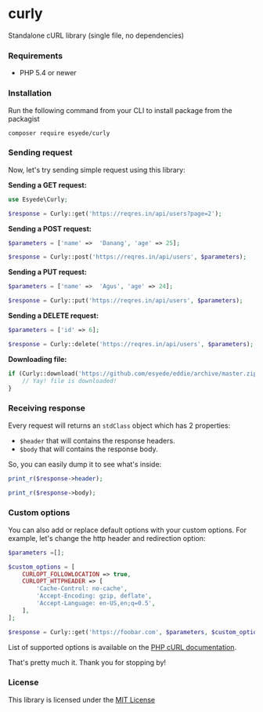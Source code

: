 # curly
Standalone cURL library (single file, no dependencies)



### Requirements
  - PHP 5.4 or newer




### Installation
Run the following command from your CLI to install package from the packagist
```
composer require esyede/curly
```




### Sending request
Now, let's try sending simple request using this library:


**Sending a GET request:**
```php
use Esyede\Curly;

$response = Curly::get('https://reqres.in/api/users?page=2');
```


**Sending a POST request:**
```php
$parameters = ['name' =>  'Danang', 'age' => 25];

$response = Curly::post('https://reqres.in/api/users', $parameters);
```


**Sending a PUT request:**
```php
$parameters = ['name' =>  'Agus', 'age' => 24];

$response = Curly::put('https://reqres.in/api/users', $parameters);
```


**Sending a DELETE request:**
```php
$parameters = ['id' => 6];

$response = Curly::delete('https://reqres.in/api/users', $parameters);
```


**Downloading file:**
```php
if (Curly::download('https://github.com/esyede/eddie/archive/master.zip', 'eddie.zip')) {
	// Yay! file is downloaded!
}
```



### Receiving response
Every request will returns an `stdClass` object which has 2 properties:
  - `$header` that will contains the response headers.
  - `$body` that will contains the response body.

So, you can easily dump it to see what's inside:
```php
print_r($response->header);

print_r($response->body);
```



### Custom options
You can also add or replace default options with your custom options. For example, let's change the http header and redirection option:
```php
$parameters =[];

$custom_options = [
	CURLOPT_FOLLOWLOCATION => true,
	CURLOPT_HTTPHEADER => [
		'Cache-Control: no-cache',
		'Accept-Encoding: gzip, deflate',
		'Accept-Language: en-US,en;q=0.5',
	],
];

$response = Curly::get('https://foobar.com', $parameters, $custom_options);
```

List of supported options is available on the [PHP cURL documentation](https://www.php.net/manual/en/function.curl-setopt.php).

That's pretty much it. Thank you for stopping by!



### License
This library is licensed under the [MIT License](http://opensource.org/licenses/MIT)
